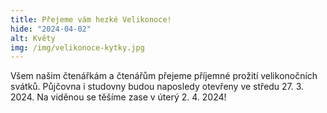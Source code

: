 ```yaml
---
title: Přejeme vám hezké Velikonoce!
hide: "2024-04-02"
alt: Květy
img: /img/velikonoce-kytky.jpg
---
```


Všem našim čtenářkám a čtenářům přejeme příjemné prožití velikonočních svátků.
Půjčovna i studovny budou naposledy otevřeny ve středu 27. 3. 2024. Na viděnou
se těšíme zase v úterý 2. 4. 2024! 
